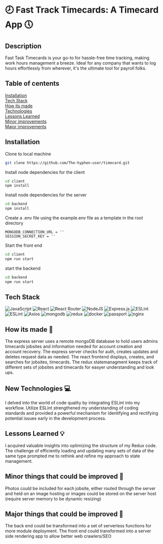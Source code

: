 # 🕗 Fast Track Timecards: A Timecard App 🕔

## Description

Fast Task Timecards is your go-to for hassle-free time tracking, making work hours management a breeze. Ideal for any company that wants to log hours effortlessly from wherever, it's the ultimate tool for payroll folks.

## Table of centents

[Installation](https://github.com/The-hyphen-user/timecard#Installation)  
[Tech Stack](https://github.com/The-hyphen-user/timecard#Tech-Stack)  
[How its made](https://github.com/The-hyphen-user/timecard#How-its-made-)  
[Technologies](https://github.com/The-hyphen-user/timecard#New-Technologies-)  
[Lessons Learned](https://github.com/The-hyphen-user/timecard#Lessons-Learned-)  
[Minor improvements ](https://github.com/The-hyphen-user/timecard#Minor-things-that-could-be-improved-)  
[Major improvements](https://github.com/The-hyphen-user/timecard#Major-things-that-could-be-improved-)

## Installation

Clone to local machine

```bash
git clone https://github.com/The-hyphen-user/timecard.git
```

Install node dependencies for the client

```bash
cd client
npm install
```

Install node dependencies for the server

```bash
cd backend
npm install
```

Create a .env file using the example.env file as a template in the root directory

```console
MONGODB_CONNECTION_URL = ''
SESSION_SECRET_KEY = ''
```

Start the front end

```bash
cd client
npm run start
```

start the backend

```bash
cd backend
npm run start
```

## Tech Stack

![JavaScript](https://img.shields.io/badge/javascript-%23323330.svg?style=for-the-badge&logo=javascript&logoColor=%23F7DF1E)
![React](https://img.shields.io/badge/react-%2320232a.svg?style=for-the-badge&logo=react&logoColor=%2361DAFB)
![React Router](https://img.shields.io/badge/React_Router-CA4245?style=for-the-badge&logo=react-router&logoColor=white)
![NodeJS](https://img.shields.io/badge/node.js-6DA55F?style=for-the-badge&logo=node.js&logoColor=white)
![Express.js](https://img.shields.io/badge/express.js-%23404d59.svg?style=for-the-badge&logo=express&logoColor=%2361DAFB)
![ESLint](https://img.shields.io/badge/ESLint-4B3263?style=for-the-badge&logo=eslint&logoColor=white)
![ESLint](https://img.shields.io/badge/eslint-3A33D1?style=for-the-badge&logo=eslint&logoColor=white)
![Axios](https://img.shields.io/badge/axios-671ddf?&style=for-the-badge&logo=axios&logoColor=white)
![mongodb](https://img.shields.io/badge/mongodb-3FA037?&style=for-the-badge&logo=mongodb&logoColor=white)
![redux](https://img.shields.io/badge/redux-764ABC?&style=for-the-badge&logo=redux&logoColor=white)
![docker](https://img.shields.io/badge/docker-1D91B4?&style=for-the-badge&logo=docker&logoColor=white)
![passport](https://img.shields.io/badge/passport-00B9F1?&style=for-the-badge&logo=passport&logoColor=white)
![nginx](https://img.shields.io/badge/nginx-009900?&style=for-the-badge&logo=nginx&logoColor=white)

## How its made 🔨

The express server uses a remote mongoDB database to hold users admins timecards jobsites and information needed for account creation and account recovery. The express server checks for auth, creates updates and deletes request data as needed.
The react frontend displays, creates, and searches for jobsites, timecards. The redux statemanagment keeps track of different sets of jobsites and timecards for easyer understanding and look ups.

## New Technologies 💻

I delved into the world of code quality by integrating ESLint into my workflow. Utilize ESLint strengthened my understanding of coding standards and provided a powerful mechanism for identifying and rectifying potential issues early in the development process.

## Lessons Learned 💡

I acquired valuable insights into optimizing the structure of my Redux code. The challenge of efficiently loading and updating many sets of data of the same type prompted me to rethink and refine my approach to state management.

## Minor things that could be improved 🔸

Photos could be included for each jobsite, either routed through the server and held on an image hosting or images could be stored on the server host (require server memory to be dynamic resizing)

## Major things that could be improved 🔶

The back end could be transformed into a set of serverless functions for more module deployment. The front end could transformed into a server side rendering app to allow better web crawlers/SEO
